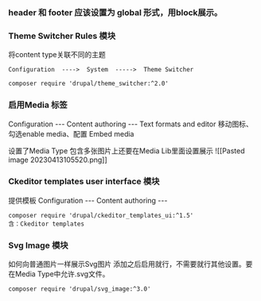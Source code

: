 ### header 和 footer 应该设置为 global 形式，用block展示。

### Theme Switcher Rules 模块
将content type关联不同的主题
```
Configuration  ---->  System  ----->  Theme Switcher

composer require 'drupal/theme_switcher:^2.0'
```

### 启用Media 标签
Configuration --- Content authoring --- Text formats and editor
移动图标、勾选enable media、配置 Embed media

设置了Media Type 包含多张图片上还要在Media Lib里面设置展示
![[Pasted image 20230413105520.png]]

### Ckeditor templates user interface 模块
提供模板
Configuration --- Content authoring --- 
```
composer require 'drupal/ckeditor_templates_ui:^1.5'
含：Ckeditor templates
```


### Svg Image 模块
如何向普通图片一样展示Svg图片
添加之后启用就行，不需要就行其他设置。要在Media Type中允许.svg文件。
```
composer require 'drupal/svg_image:^3.0'
```


